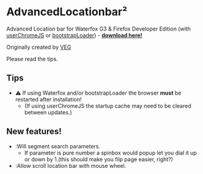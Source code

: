 # AdvancedLocationbar²  #

Advanced Location bar for Waterfox G3 & Firefox Developer Edition (with [userChromeJS](https://github.com/xiaoxiaoflood/firefox-scripts) or [bootstrapLoader](https://github.com/xiaoxiaoflood/firefox-scripts/tree/master/extensions/bootstrapLoader)) - __[download here!](https://github.com/117649/AdvancedLocationbar/releases/latest)__

Originally created by [VEG](https://veg.by/en/)

Please read the tips.

## Tips ##
* :warning: If using Waterfox and/or bootstrapLoader the browser __must__ be restarted after installation!
  * (If using userChromeJS the startup cache may need to be cleared between updates.)

## New features! ##
* :Will segment search parameters.
  * If parameter is pure number a spinbox would popup let you dial it up or down by 1.(this should make you filp page easier, right?)
* :Allow scroll location bar with mouse wheel.
